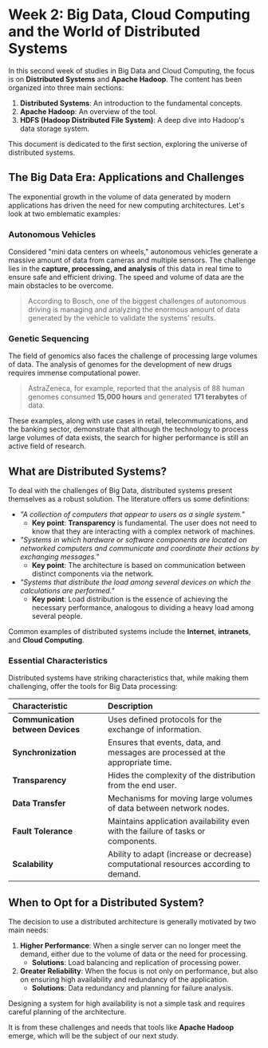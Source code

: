 
# Week 2: Big Data, Cloud Computing and the World of Distributed Systems

In this second week of studies in Big Data and Cloud Computing, the focus is on **Distributed Systems** and **Apache Hadoop**. The content has been organized into three main sections:

1. **Distributed Systems**: An introduction to the fundamental concepts.
2. **Apache Hadoop**: An overview of the tool.
3. **HDFS (Hadoop Distributed File System)**: A deep dive into Hadoop's data storage system.

This document is dedicated to the first section, exploring the universe of distributed systems.

## The Big Data Era: Applications and Challenges

The exponential growth in the volume of data generated by modern applications has driven the need for new computing architectures. Let's look at two emblematic examples:

### Autonomous Vehicles

Considered "mini data centers on wheels," autonomous vehicles generate a massive amount of data from cameras and multiple sensors. The challenge lies in the **capture, processing, and analysis** of this data in real time to ensure safe and efficient driving. The speed and volume of data are the main obstacles to be overcome.

> According to Bosch, one of the biggest challenges of autonomous driving is managing and analyzing the enormous amount of data generated by the vehicle to validate the systems' results.

### Genetic Sequencing

The field of genomics also faces the challenge of processing large volumes of data. The analysis of genomes for the development of new drugs requires immense computational power.

> AstraZeneca, for example, reported that the analysis of 88 human genomes consumed **15,000 hours** and generated **171 terabytes** of data.

These examples, along with use cases in retail, telecommunications, and the banking sector, demonstrate that although the technology to process large volumes of data exists, the search for higher performance is still an active field of research.

## What are Distributed Systems?

To deal with the challenges of Big Data, distributed systems present themselves as a robust solution. The literature offers us some definitions:

*   *"A collection of computers that appear to users as a single system."*
    *   **Key point**: **Transparency** is fundamental. The user does not need to know that they are interacting with a complex network of machines.
*   *"Systems in which hardware or software components are located on networked computers and communicate and coordinate their actions by exchanging messages."*
    *   **Key point**: The architecture is based on communication between distinct components via the network.
*   *"Systems that distribute the load among several devices on which the calculations are performed."*
    *   **Key point**: Load distribution is the essence of achieving the necessary performance, analogous to dividing a heavy load among several people.

Common examples of distributed systems include the **Internet**, **intranets**, and **Cloud Computing**.

### Essential Characteristics

Distributed systems have striking characteristics that, while making them challenging, offer the tools for Big Data processing:

| Characteristic | Description |
| :--- | :--- |
| **Communication between Devices** | Uses defined protocols for the exchange of information. |
| **Synchronization** | Ensures that events, data, and messages are processed at the appropriate time. |
| **Transparency** | Hides the complexity of the distribution from the end user. |
| **Data Transfer** | Mechanisms for moving large volumes of data between network nodes. |
| **Fault Tolerance** | Maintains application availability even with the failure of tasks or components. |
| **Scalability** | Ability to adapt (increase or decrease) computational resources according to demand. |

## When to Opt for a Distributed System?

The decision to use a distributed architecture is generally motivated by two main needs:

1.  **Higher Performance**: When a single server can no longer meet the demand, either due to the volume of data or the need for processing.
    *   **Solutions**: Load balancing and replication of processing power.
2.  **Greater Reliability**: When the focus is not only on performance, but also on ensuring high availability and redundancy of the application.
    *   **Solutions**: Data redundancy and planning for failure analysis.

Designing a system for high availability is not a simple task and requires careful planning of the architecture.

It is from these challenges and needs that tools like **Apache Hadoop** emerge, which will be the subject of our next study.
